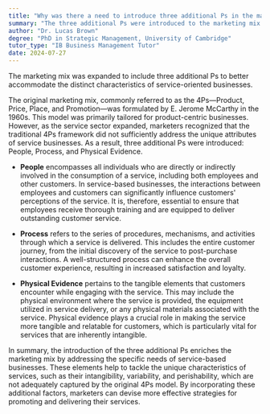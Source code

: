 ```yaml
---
title: "Why was there a need to introduce three additional Ps in the marketing mix?"
summary: "The three additional Ps were introduced to the marketing mix to better address the unique characteristics of service-based businesses."
author: "Dr. Lucas Brown"
degree: "PhD in Strategic Management, University of Cambridge"
tutor_type: "IB Business Management Tutor"
date: 2024-07-27
---
```


The marketing mix was expanded to include three additional Ps to better accommodate the distinct characteristics of service-oriented businesses.

The original marketing mix, commonly referred to as the 4Ps—Product, Price, Place, and Promotion—was formulated by E. Jerome McCarthy in the 1960s. This model was primarily tailored for product-centric businesses. However, as the service sector expanded, marketers recognized that the traditional 4Ps framework did not sufficiently address the unique attributes of service businesses. As a result, three additional Ps were introduced: People, Process, and Physical Evidence.

- **People** encompasses all individuals who are directly or indirectly involved in the consumption of a service, including both employees and other customers. In service-based businesses, the interactions between employees and customers can significantly influence customers' perceptions of the service. It is, therefore, essential to ensure that employees receive thorough training and are equipped to deliver outstanding customer service.

- **Process** refers to the series of procedures, mechanisms, and activities through which a service is delivered. This includes the entire customer journey, from the initial discovery of the service to post-purchase interactions. A well-structured process can enhance the overall customer experience, resulting in increased satisfaction and loyalty.

- **Physical Evidence** pertains to the tangible elements that customers encounter while engaging with the service. This may include the physical environment where the service is provided, the equipment utilized in service delivery, or any physical materials associated with the service. Physical evidence plays a crucial role in making the service more tangible and relatable for customers, which is particularly vital for services that are inherently intangible.

In summary, the introduction of the three additional Ps enriches the marketing mix by addressing the specific needs of service-based businesses. These elements help to tackle the unique characteristics of services, such as their intangibility, variability, and perishability, which are not adequately captured by the original 4Ps model. By incorporating these additional factors, marketers can devise more effective strategies for promoting and delivering their services.
    